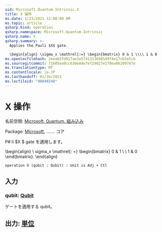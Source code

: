 ```yaml
---
uid: Microsoft.Quantum.Intrinsic.X
title: X 操作
ms.date: 1/23/2021 12:00:00 AM
ms.topic: article
qsharp.kind: operation
qsharp.namespace: Microsoft.Quantum.Intrinsic
qsharp.name: X
qsharp.summary: >-
  Applies the Pauli $X$ gate.

  \begin{align} \sigma_x \mathrel{:=} \begin{bmatrix} 0 & 1 \\\\ 1 & 0 \end{bmatrix}. \end{align}
ms.openlocfilehash: 2eeab5fd917ae1e5741313698549f4e17cb2e5cb
ms.sourcegitcommit: 71605ea9cc630e84e7ef29027e1f0ea06299747e
ms.translationtype: MT
ms.contentlocale: ja-JP
ms.lasthandoff: 01/26/2021
ms.locfileid: "98849248"
---
```

# <a name="x-operation"></a>X 操作

名前空間: [Microsoft. Quantum. 組み込み](xref:Microsoft.Quantum.Intrinsic)

Package: [Microsoft.](https://nuget.org/packages/Microsoft.Quantum.QSharp.Core) ....... コア


P# li $X $ gate を適用します。

\begin{align} \ sigma_x \mathrel{: =} \begin{bmatrix} 0 & 1 \\ \\ 1 & 0 \end{bmatrix}.
\end{align}

```qsharp
operation X (qubit : Qubit) : Unit is Adj + Ctl
```


## <a name="input"></a>入力

### <a name="qubit--qubit"></a>qubit: [Qubit](xref:microsoft.quantum.lang-ref.qubit)

ゲートを適用する qubit。



## <a name="output--unit"></a>出力: [単位](xref:microsoft.quantum.lang-ref.unit)

